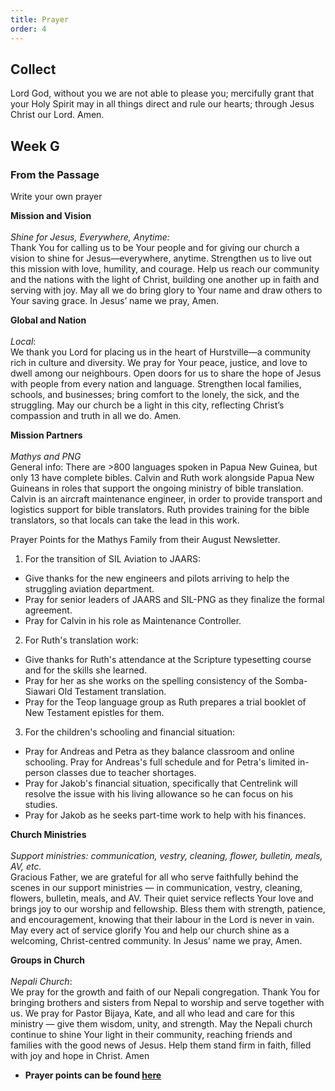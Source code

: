 ```yaml
---
title: Prayer
order: 4
---
```


## Collect
Lord God, without you we are not able to please you; mercifully grant that your Holy Spirit may in all things direct and rule our hearts; through Jesus Christ our Lord. Amen.

## Week G


### **From the Passage**
Write your own prayer

**Mission and Vision** 
<br><br> *Shine for Jesus, Everywhere, Anytime:*  
Thank You for calling us to be Your people and for giving our church a vision to shine for Jesus—everywhere, anytime. Strengthen us to live out this mission with love, humility, and courage. Help us reach our community and the nations with the light of Christ, building one another up in faith and serving with joy. May all we do bring glory to Your name and draw others to Your saving grace.
In Jesus’ name we pray, Amen.


**Global and Nation** 
<br><br> *Local*:  
We thank you Lord  for placing us in the heart of Hurstville—a community rich in culture and diversity. We pray for Your peace, justice, and love to dwell among our neighbours. Open doors for us to share the hope of Jesus with people from every nation and language. Strengthen local families, schools, and businesses; bring comfort to the lonely, the sick, and the struggling. May our church be a light in this city, reflecting Christ’s compassion and truth in all we do. Amen.


**Mission Partners**
<br><br> *Mathys and PNG*  
General info: There are >800 languages spoken in Papua New Guinea, but only 13 have complete bibles. Calvin and Ruth work alongside Papua New Guineans in roles that support the ongoing ministry of bible translation. Calvin is an aircraft maintenance engineer, in order to provide transport and logistics support for bible translators. Ruth provides training for the bible translators, so that locals can take the lead in this work. 

Prayer Points for the Mathys Family from their August Newsletter. 

1. For the transition of SIL Aviation to JAARS:
- Give thanks for the new engineers and pilots arriving to help the struggling aviation department.
- Pray for senior leaders of JAARS and SIL-PNG as they finalize the formal agreement.
- Pray for Calvin in his role as Maintenance Controller.

2. For Ruth's translation work:
- Give thanks for Ruth's attendance at the Scripture typesetting course and for the skills she learned.
- Pray for her as she works on the spelling consistency of the Somba-Siawari Old Testament translation.
- Pray for the Teop language group as Ruth prepares a trial booklet of New Testament epistles for them.

3. For the children's schooling and financial situation:
- Pray for Andreas and Petra as they balance classroom and online schooling. Pray for Andreas's full schedule and for Petra's limited in-person classes due to teacher shortages.
- Pray for Jakob's financial situation, specifically that Centrelink will resolve the issue with his living allowance so he can focus on his studies.
- Pray for Jakob as he seeks part-time work to help with his finances.


**Church Ministries**
<br><br> *Support ministries: communication, vestry, cleaning, flower, bulletin, meals, AV, etc.*  
Gracious Father, we are grateful for all who serve faithfully behind the scenes in our support ministries — in communication, vestry, cleaning, flowers, bulletin, meals, and AV. Their quiet service reflects Your love and brings joy to our worship and fellowship. Bless them with strength, patience, and encouragement, knowing that their labour in the Lord is never in vain. May every act of service glorify You and help our church shine as a welcoming, Christ-centred community. In Jesus’ name we pray, Amen.


**Groups in Church**
<br><br> *Nepali Church*:  
We pray  for the growth and faith of our Nepali congregation. Thank You for bringing brothers and sisters from Nepal to worship and serve together with us. We pray for Pastor Bijaya, Kate, and all who lead and care for this ministry — give them wisdom, unity, and strength. May the Nepali church continue to shine Your light in their community, reaching friends and families with the good news of Jesus. Help them stand firm in faith, filled with joy and hope in Christ. Amen





- **Prayer points can be found [here](https://stgeorgeshurstville.org.au/prayer)**
